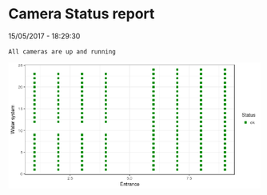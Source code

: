 Camera Status report
================
15/05/2017 - 18:29:30

    All cameras are up and running

![](camreport_files/figure-markdown_github/unnamed-chunk-2-1.png)
